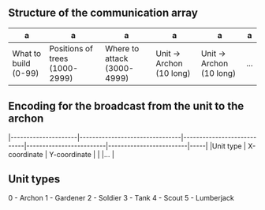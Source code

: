 ## Structure of the communication array
| a| a| a| a| a| a|
|---------------------|--------------------------------|----------------------------|-------------------------|-------------------------|-----|
|What to build (0-99) | Positions of trees (1000-2999) | Where to attack (3000-4999)|Unit -> Archon (10 long) | Unit -> Archon (10 long)|...  |

## Encoding for the broadcast from the unit to the archon
|---------------------|--------------------------------|----------------------------|-------------------------|-------------------------|-----|
|Unit type | X-coordinate | Y-coordinate | | |...  |

## Unit types
0 - Archon
1 - Gardener
2 - Soldier
3 - Tank
4 - Scout
5 - Lumberjack

